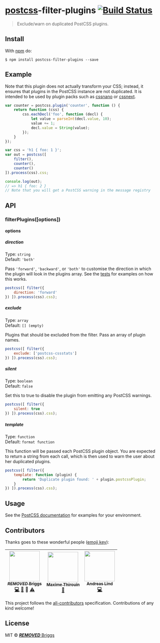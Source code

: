 # [postcss][postcss]-filter-plugins [![Build Status](https://travis-ci.org/postcss/postcss-filter-plugins.svg?branch=master)][ci]

> Exclude/warn on duplicated PostCSS plugins.

## Install

With [npm](https://npmjs.org/package/postcss-filter-plugins) do:

```console
$ npm install postcss-filter-plugins --save
```

## Example

Note that this plugin does not actually transform your CSS; instead, it ensures
that plugins in the PostCSS instance are not duplicated. It is intended to be
used by plugin packs such as [cssnano] or [cssnext].

```js
var counter = postcss.plugin('counter', function () {
    return function (css) {
        css.eachDecl('foo', function (decl) {
            let value = parseInt(decl.value, 10);
            value += 1;
            decl.value = String(value);
        });
    }
});

var css = 'h1 { foo: 1 }';
var out = postcss([
    filter(),
    counter(),
    counter()
]).process(css).css;

console.log(out);
// => h1 { foo: 2 }
// Note that you will get a PostCSS warning in the message registry
```

## API

### filterPlugins([options])

#### options

##### direction

Type: `string`  
Default: `'both'`

Pass `'forward'`, `'backward'`, or `'both'` to customise the direction in which the
plugin will look in the plugins array. See the [tests] for examples on how this
works.

```js
postcss([ filter({
    direction: 'forward'
}) ]).process(css).css);
```

##### exclude

Type: `array`  
Default: `[] (empty)`

Plugins that should be excluded from the filter. Pass an array of plugin names.

```js
postcss([ filter({
    exclude: ['postcss-cssstats']
}) ]).process(css).css);
```

##### silent

Type: `boolean`  
Default: `false`

Set this to true to disable the plugin from emitting any PostCSS warnings.

```js
postcss([ filter({
    silent: true
}) ]).process(css).css);
```

##### template

Type: `function`  
Default: `format function`

This function will be passed each PostCSS plugin object. You are expected to
return a string from each call, which is then used to warn the user about her
duplicated plugins.

```js
postcss([ filter({
    template: function (plugin) {
        return 'Duplicate plugin found: ' + plugin.postcssPlugin;
    }
}) ]).process(css).css);
```

## Usage

See the [PostCSS documentation](https://github.com/postcss/postcss#usage) for
examples for your environment.

## Contributors

Thanks goes to these wonderful people ([emoji key](https://github.com/kentcdodds/all-contributors#emoji-key)):

<!-- ALL-CONTRIBUTORS-LIST:START - Do not remove or modify this section -->
| [<img src="https://avatars.githubusercontent.com/u/1282980?v=3" width="100px;"/><br /><sub>***REMOVED*** Briggs</sub>](http://***REMOVED***eb.info)<br />[💻](https://github.com/postcss/postcss-filter-plugins/commits?author=***REMOVED***-eb) [📖](https://github.com/postcss/postcss-filter-plugins/commits?author=***REMOVED***-eb) 👀 [⚠️](https://github.com/postcss/postcss-filter-plugins/commits?author=***REMOVED***-eb) | [<img src="https://avatars.githubusercontent.com/u/157534?v=3" width="100px;"/><br /><sub>Maxime Thirouin</sub>](https://moox.io/)<br />[📖](https://github.com/postcss/postcss-filter-plugins/commits?author=MoOx) | [<img src="https://avatars.githubusercontent.com/u/373545?v=3" width="100px;"/><br /><sub>Andreas Lind</sub>](https://github.com/papandreou)<br />[💻](https://github.com/postcss/postcss-filter-plugins/commits?author=papandreou) |
| :---: | :---: | :---: |
<!-- ALL-CONTRIBUTORS-LIST:END -->

This project follows the [all-contributors](https://github.com/kentcdodds/all-contributors) specification.
Contributions of any kind welcome!


## License

MIT © [***REMOVED*** Briggs](http://***REMOVED***eb.info)

[ci]:      https://travis-ci.org/postcss/postcss-filter-plugins
[cssnano]: http://cssnano.co
[cssnext]: http://cssnext.io
[postcss]: https://github.com/postcss/postcss
[tests]:   src/__tests__
